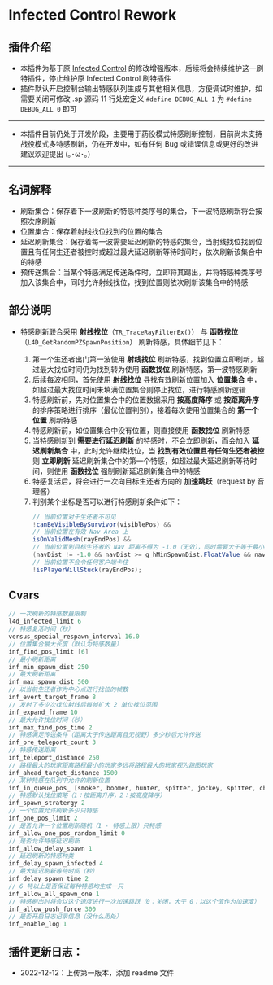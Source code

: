 # Infected Control Rework

## 插件介绍

- 本插件为基于原 [Infected Control](https://github.com/GlowingTree880/L4D2_LittlePlugins/tree/main/Infected_Control) 的修改增强版本，后续将会持续维护这一刷特插件，停止维护原 Infected Control 刷特插件
- 插件默认开启控制台输出特感队列生成与其他相关信息，方便调试时维护，如需要关闭可修改 .sp 源码 11 行处宏定义 `#define DEBUG_ALL 1` 为 `#define DEBUG_ALL 0` 即可

---

- 本插件目前仍处于开发阶段，主要用于药役模式特感刷新控制，目前尚未支持战役模式多特感刷新，仍在开发中，如有任何 Bug 或错误信息或更好的改进建议欢迎提出 (｡･ω･｡)

---

## 名词解释

- 刷新集合：保存着下一波刷新的特感种类序号的集合，下一波特感刷新将会按照次序刷新
- 位置集合：保存着射线找位找到的位置的集合
- 延迟刷新集合：保存着每一波需要延迟刷新的特感的集合，当射线找位找到位置且有任何生还者被控时或超过最大延迟刷新等待时间时，依次刷新该集合中的特感
- 预传送集合：当某个特感满足传送条件时，立即将其踢出，并将特感种类序号加入该集合中，同时允许射线找位，找到位置则依次刷新该集合中的特感

## 部分说明

- 特感刷新联合采用 **射线找位**（`TR_TraceRayFilterEx()`） 与 **函数找位**（`L4D_GetRandomPZSpawnPosition`） 刷新特感，具体细节见下：

  1. 第一个生还者出门第一波使用 **射线找位** 刷新特感，找到位置立即刷新，超过最大找位时间仍为找到转为使用 **函数找位** 刷新特感，第一波特感刷新
  2. 后续每波相同，首先使用 **射线找位** 寻找有效刷新位置加入 **位置集合** 中，如超过最大找位时间未填满位置集合则停止找位，进行特感刷新逻辑
  3. 特感刷新前，先对位置集合中的位置数据采用 **按高度降序** 或 **按距离升序** 的排序策略进行排序（最优位置判别），接着每次使用位置集合的 **第一个位置** 刷新特感
  4. 特感刷新前，如位置集合中没有位置，则直接使用 **函数找位** 刷新特感
  5. 当特感刷新到 **需要进行延迟刷新** 的特感时，不会立即刷新，而会加入 **延迟刷新集合** 中，此时允许继续找位，当 **找到有效位置且有任何生还者被控** 则 **立即刷新** 延迟刷新集合中的第一个特感，如超过最大延迟刷新等待时间，则使用 **函数找位** 强制刷新延迟刷新集合中的特感
  6. 特感复活后，将会进行一次向目标生还者方向的 **加速跳跃**（request by 音理酱）
  7. 判别某个坐标是否可以进行特感刷新条件如下：<br>
     ```Java
     // 当前位置对于生还者不可见
     !canBeVisibleBySurvivor(visiblePos) &&
     // 当前位置在有效 Nav Area 上
     isOnValidMesh(rayEndPos) &&
     // 当前位置到目标生还者的 Nav 距离不得为 -1.0（无效），同时需要大于等于最小刷新距离，小于等于最大刷新距离
     (navDist != -1.0 && navDist >= g_hMinSpawnDist.FloatValue && navDist <= g_hMaxSpawnDist.FloatValue * 2.0) &&
     // 当前位置不会令任何客户端卡住
     !isPlayerWillStuck(rayEndPos);
     ```

## Cvars

```Java
// 一次刷新的特感数量限制
l4d_infected_limit 6
// 特感复活时间（秒）
versus_special_respawn_interval 16.0
// 位置集合最大长度（默认为特感数量）
inf_find_pos_limit [6]
// 最小刷新距离
inf_min_spawn_dist 250
// 最大刷新距离
inf_max_spawn_dist 500
// 以当前生还者作为中心点进行找位的帧数
inf_evert_target_frame 8
// 发射了多少次找位射线后每帧扩大 2 单位找位范围
inf_expand_frame 10
// 最大允许找位时间（秒）
inf_max_find_pos_time 2
// 特感满足传送条件（距离大于传送距离且无视野）多少秒后允许传送
inf_pre_teleport_count 3
// 特感传送距离
inf_teleport_distance 250
// 路程最大的玩家距离路程最小的玩家多远将路程最大的玩家视为跑图玩家
inf_ahead_target_distance 1500
// 某种特感在队列中允许的刷新位置
inf_in_queue_pos_ [smoker, boomer, hunter, spitter, jockey, spitter, charger]
// 特感默认找位策略（1：按距离升序，2：按高度降序）
inf_spawn_stratergy 2
// 一个位置允许刷新多少只特感
inf_one_pos_limit 2
// 是否允许一个位置刷新随机（1 - 特感上限）只特感
inf_allow_one_pos_random_limit 0
// 是否允许特感延迟刷新
inf_allow_delay_spawn 1
// 延迟刷新的特感种类
inf_delay_spawn_infected 4
// 最大延迟刷新等待时间（秒）
inf_delay_spawn_time 2
// 6 特以上是否保证每种特感均生成一只
inf_allow_all_spawn_one 1
// 特感刷出时将会以这个速度进行一次加速跳跃（0：关闭，大于 0：以这个值作为加速度）
inf_allow_push_force 300
// 是否开启日志记录信息（没什么用处）
inf_enable_log 1
```

## 插件更新日志：

- 2022-12-12：上传第一版本，添加 readme 文件

